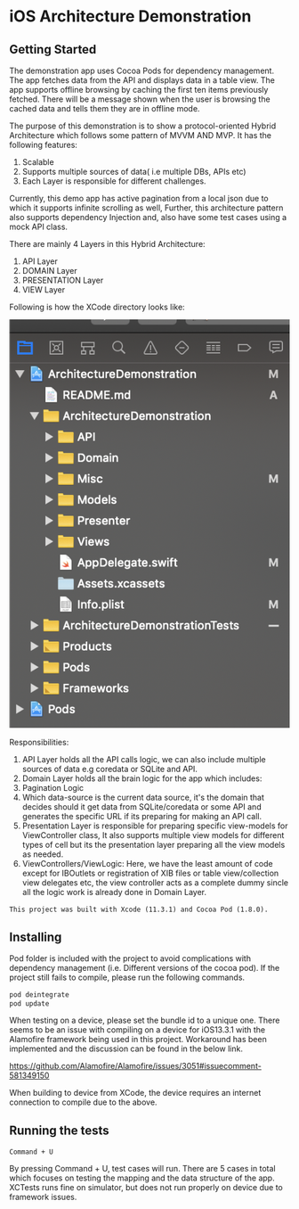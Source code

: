 # iOS Architecture Demonstration

## Getting Started

The demonstration app uses Cocoa Pods for dependency management. The app fetches data from the API and displays data in a table view. The app supports offline browsing by caching the first ten items previously fetched. There will be a message shown when the user is browsing the cached data and tells them they are in offline mode.

The purpose of this demonstration is to show a protocol-oriented Hybrid Architecture which follows some pattern of MVVM AND MVP. It has the following features:
1. Scalable
2. Supports multiple sources of data( i.e multiple DBs, APIs etc)
3. Each Layer is responsible for different challenges.

Currently, this demo app has active pagination from a local json due to which it supports infinite scrolling as well, Further, this architecture pattern also supports dependency Injection and, also have some test cases using a mock API class.

There are mainly 4 Layers in this Hybrid Architecture:
1. API Layer
2. DOMAIN Layer
3. PRESENTATION Layer
4. VIEW Layer

Following is how the XCode directory looks like:

![](Images/Xcode-Directory.png)

Responsibilities:
1. API Layer holds all the API calls logic, we can also include multiple sources of data e.g coredata or SQLite and API.
2. Domain Layer holds all the brain logic for the app which includes:
  1. Pagination Logic
  2. Which data-source is the current data source, it's the domain that decides should it get data from SQLite/coredata or some API and generates the specific URL if its preparing for making an API call.
  3. Presentation Layer is responsible for preparing specific view-models for ViewController class, It also supports multiple view models for different types of cell but its the presentation layer preparing all the view models as needed.
  4. ViewControllers/ViewLogic: Here, we have the least amount of code except for IBOutlets or registration of XIB files or table view/collection view delegates etc, the view controller acts as a complete dummy sincle all the logic work is already done in Domain Layer.

```
This project was built with Xcode (11.3.1) and Cocoa Pod (1.8.0).
```

## Installing

Pod folder is included with the project to avoid complications with dependency management (i.e. Different versions of the cocoa pod). If the project still fails to compile, please run the following commands.

```
pod deintegrate
pod update
```

When testing on a device, please set the bundle id to a unique one. There seems to be an issue with compiling on a device for iOS13.3.1 with the Alamofire framework being used in this project. Workaround has been implemented and the discussion can be found in the below link. 

https://github.com/Alamofire/Alamofire/issues/3051#issuecomment-581349150

When building to device from XCode, the device requires an internet connection to compile due to the above.


## Running the tests

```
Command + U
```

By pressing Command + U, test cases will run. There are 5 cases in total which focuses on testing the mapping and the data structure of the app. XCTests runs fine on simulator, but does not run properly on device due to framework issues.
